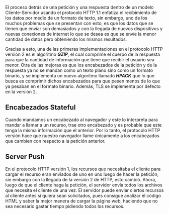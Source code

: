 El proceso detrás de una petición y una respuesta dentro de un modelo Cliente-Servidor usando el protocolo HTTP 1.1 enfatiza el recibimiento de los datos por medio de un formato de texto, sin embargo, uno de los muchos problemas que se presentan con esto, es que los datos que se tienen que enviar son demasiados y con la llegada de nuevos dispositivos y nuevas conexiones de internet lo que se desea es que se envíe la menor cantidad de datos pero obteniendo los mismos resultados.

Gracias a esto, una de las primeras implementaciones en el protocolo HTTP versión 2 es el algoritmo ***GZIP***, el cual comprime el cuerpo de la respuesta para que la cantidad de información que tiene que recibir el usuario sea menor. Otra de las mejoras es que los encabezados de la petición y de la respuesta ya no se mandan como un texto plano sino como un formato binario, y se implementa un nuevo algoritmo llamado ***HPACK*** que lo que busca es comprimir dichos encabezados para que pesen menos de lo que ya pesaban en el formato binario. Además, TLS se implementa por defecto en la versión 2.

## Encabezados Stateful

Cuando mandamos un encabezado al navegador y este lo interpreta para mandar a llamar a un recurso, trae otro encabezado y es probable que este tenga la misma información que el anterior. Por lo tanto, el protocolo HTTP versión hace que nuestro navegador llame únicamente a los encabezados que cambien con respecto a la petición anterior.

## Server Push

En el protocolo HTTP versión 1, los recursos que necesitaba el cliente para cargar el recurso eran enviados de uno en uno luego de hacer la petición, sin embargo con la llegada de la versión 2 de HTTP, esto cambió. Ahora, luego de que el cliente haga la petición, el servidor envía todos los archivos que necesita el cliente de una vez. El servidor puede enviar ciertos recursos al cliente antes si quiera sean solicitados, pues consigue analizar el código HTML y saber la mejor manera de cargar la página web, haciendo que no sea necesario gastar tiempo pidiendo todos los recursos.


